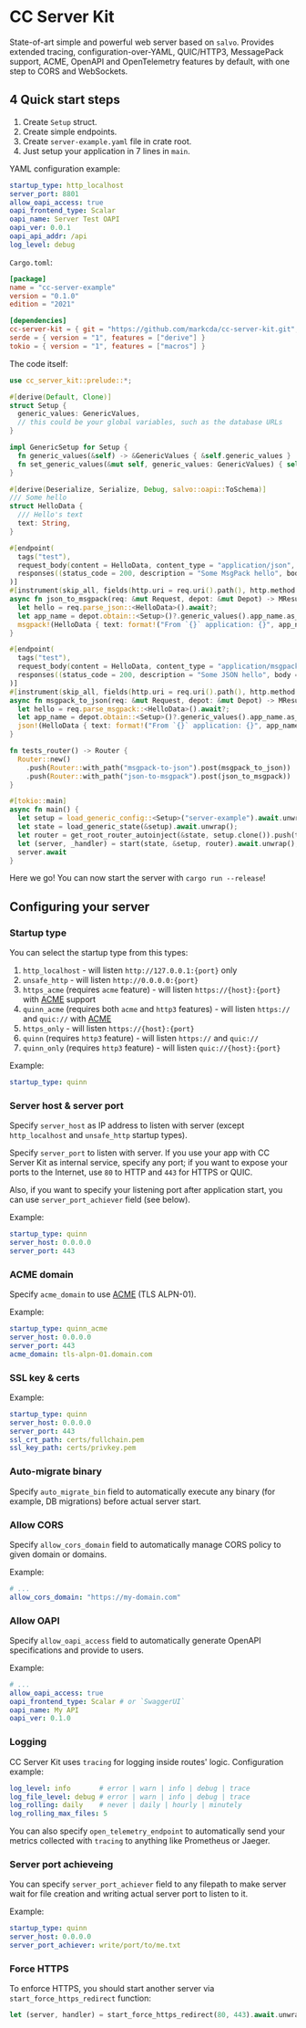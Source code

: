 # CC Server Kit

State-of-art simple and powerful web server based on `salvo`. Provides extended tracing, configuration-over-YAML, QUIC/HTTP3, MessagePack support, ACME, OpenAPI and OpenTelemetry features by default, with one step to CORS and WebSockets.

## 4 Quick start steps

1. Create `Setup` struct.
2. Create simple endpoints.
3. Create `server-example.yaml` file in crate root.
4. Just setup your application in 7 lines in `main`.

YAML configuration example:

```yaml
startup_type: http_localhost
server_port: 8801
allow_oapi_access: true
oapi_frontend_type: Scalar
oapi_name: Server Test OAPI
oapi_ver: 0.0.1
oapi_api_addr: /api
log_level: debug
```

`Cargo.toml`:

```toml
[package]
name = "cc-server-example"
version = "0.1.0"
edition = "2021"

[dependencies]
cc-server-kit = { git = "https://github.com/markcda/cc-server-kit.git", default-features = false, features = ["oapi", "utils"] }
serde = { version = "1", features = ["derive"] }
tokio = { version = "1", features = ["macros"] }
```

The code itself:

```rust
use cc_server_kit::prelude::*;

#[derive(Default, Clone)]
struct Setup {
  generic_values: GenericValues,
  // this could be your global variables, such as the database URLs
}

impl GenericSetup for Setup {
  fn generic_values(&self) -> &GenericValues { &self.generic_values }
  fn set_generic_values(&mut self, generic_values: GenericValues) { self.generic_values = generic_values; }
}

#[derive(Deserialize, Serialize, Debug, salvo::oapi::ToSchema)]
/// Some hello
struct HelloData {
  /// Hello's text
  text: String,
}

#[endpoint(
  tags("test"),
  request_body(content = HelloData, content_type = "application/json", description = "Some JSON hello to MsgPack"),
  responses((status_code = 200, description = "Some MsgPack hello", body = HelloData, content_type = ["application/msgpack"]))
)]
#[instrument(skip_all, fields(http.uri = req.uri().path(), http.method = req.method().as_str()))]
async fn json_to_msgpack(req: &mut Request, depot: &mut Depot) -> MResult<MsgPack<HelloData>> {
  let hello = req.parse_json::<HelloData>().await?;
  let app_name = depot.obtain::<Setup>()?.generic_values().app_name.as_str();
  msgpack!(HelloData { text: format!("From `{}` application: {}", app_name, hello.text) })
}

#[endpoint(
  tags("test"),
  request_body(content = HelloData, content_type = "application/msgpack", description = "Some MsgPack hello to JSON"),
  responses((status_code = 200, description = "Some JSON hello", body = HelloData, content_type = ["application/json"]))
)]
#[instrument(skip_all, fields(http.uri = req.uri().path(), http.method = req.method().as_str()))]
async fn msgpack_to_json(req: &mut Request, depot: &mut Depot) -> MResult<Json<HelloData>> {
  let hello = req.parse_msgpack::<HelloData>().await?;
  let app_name = depot.obtain::<Setup>()?.generic_values().app_name.as_str();
  json!(HelloData { text: format!("From `{}` application: {}", app_name, hello.text) })
}

fn tests_router() -> Router {
  Router::new()
    .push(Router::with_path("msgpack-to-json").post(msgpack_to_json))
    .push(Router::with_path("json-to-msgpack").post(json_to_msgpack))
}

#[tokio::main]
async fn main() {
  let setup = load_generic_config::<Setup>("server-example").await.unwrap();
  let state = load_generic_state(&setup).await.unwrap();
  let router = get_root_router_autoinject(&state, setup.clone()).push(tests_router());
  let (server, _handler) = start(state, &setup, router).await.unwrap();
  server.await
}
```

Here we go! You can now start the server with `cargo run --release`!

## Configuring your server

### Startup type

You can select the startup type from this types:

1. `http_localhost` - will listen `http://127.0.0.1:{port}` only
2. `unsafe_http` - will listen `http://0.0.0.0:{port}`
3. `https_acme` (requires `acme` feature) - will listen `https://{host}:{port}` with [ACME] support
4. `quinn_acme` (requires both `acme` and `http3` features) - will listen `https://` and `quic://` with [ACME]
5. `https_only` - will listen `https://{host}:{port}`
6. `quinn` (requires `http3` feature) - will listen `https://` and `quic://`
7. `quinn_only` (requires `http3` feature) - will listen `quic://{host}:{port}`

Example:

```yaml
startup_type: quinn
```

### Server host & server port

Specify `server_host` as IP address to listen with server (except `http_localhost` and `unsafe_http` startup types).

Specify `server_port` to listen with server. If you use your app with CC Server Kit as internal service, specify any port; if you want to expose your ports to the Internet, use `80` to HTTP and `443` for HTTPS or QUIC.

Also, if you want to specify your listening port after application start, you can use `server_port_achiever` field (see below).

Example:

```yaml
startup_type: quinn
server_host: 0.0.0.0
server_port: 443
```

### ACME domain

Specify `acme_domain` to use [ACME] (TLS ALPN-01).

Example:

```yaml
startup_type: quinn_acme
server_host: 0.0.0.0
server_port: 443
acme_domain: tls-alpn-01.domain.com
```

### SSL key & certs

Example:

```yaml
startup_type: quinn
server_host: 0.0.0.0
server_port: 443
ssl_crt_path: certs/fullchain.pem
ssl_key_path: certs/privkey.pem
```

### Auto-migrate binary

Specify `auto_migrate_bin` field to automatically execute any binary (for example, DB migrations) before actual server start.

### Allow CORS

Specify `allow_cors_domain` field to automatically manage CORS policy to given domain or domains.

Example:

```yaml
# ...
allow_cors_domain: "https://my-domain.com"
```

### Allow OAPI

Specify `allow_oapi_access` field to automatically generate OpenAPI specifications and provide to users.

Example:

```yaml
# ...
allow_oapi_access: true
oapi_frontend_type: Scalar # or `SwaggerUI`
oapi_name: My API
oapi_ver: 0.1.0
```

### Logging

CC Server Kit uses `tracing` for logging inside routes' logic. Configuration example:

```yaml
log_level: info       # error | warn | info | debug | trace
log_file_level: debug # error | warn | info | debug | trace
log_rolling: daily    # never | daily | hourly | minutely
log_rolling_max_files: 5
```

You can also specify `open_telemetry_endpoint` to automatically send your metrics collected with `tracing` to anything like Prometheus or Jaeger.

### Server port achieveing

You can specify `server_port_achiever` field to any filepath to make server wait for file creation and writing actual server port to listen to it.

Example:

```yaml
startup_type: quinn
server_host: 0.0.0.0
server_port_achiever: write/port/to/me.txt
```

### Force HTTPS

To enforce HTTPS, you should start another server via `start_force_https_redirect` function:

```rust
let (server, handler) = start_force_https_redirect(80, 443).await.unwrap();
```

[ACME]: https://en.wikipedia.org/wiki/Automatic_Certificate_Management_Environment
